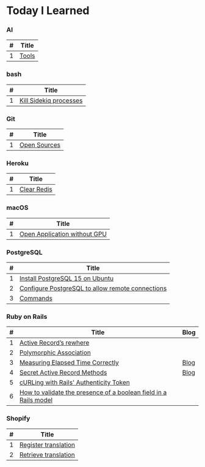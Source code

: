 # Today I Learned

### AI
| # | Title |
|---| ----- |
| 1 | [Tools](./AI/tools.md) |

### bash
| # | Title |
|---| ----- |
| 1 | [Kill Sidekiq processes](./bash/kill-sidekiq-process.md) |

### Git
| # | Title |
|---| ----- |
| 1 | [Open Sources](./Git/open-sources.md) |

### Heroku
| # | Title |
|---| ----- |
| 1 | [Clear Redis](./Heroku/redis.md) |

### macOS
| # | Title |
|---| ----- |
| 1 | [Open Application without GPU](./macOS/open-application-without-gpu.md) |

### PostgreSQL
| # | Title |
|---| ----- |
| 1 | [Install PostgreSQL 15 on Ubuntu](./PostgreSQL/install-postgresql15-on-ubuntu.md) |
| 2 | [Configure PostgreSQL to allow remote connections](./PostgreSQL/configure-postgresql-to-allow-remote-connections.md) |
| 3 | [Commands](./PostgreSQL/2023-05-30-commands.md) |

### Ruby on Rails
| # | Title | Blog |
|---| ----- | ---- |
| 1 | [Active Record’s rewhere](./Rails/active-record-rewhere.md) | |
| 2 | [Polymorphic Association](./Rails/polymorphic-association.md) | |
| 3 | [Measuring Elapsed Time Correctly](./Rails/measuring-elapsed-time.md) | [Blog](https://remy727.github.io/ruby/2023/05/29/measuring-elapsed-time-correctly.html) |
| 4 | [Secret Active Record Methods](./Rails/secret-active-record-methods.md) | [Blog](https://remy727.github.io/ruby/2023/05/30/secret-active-record-methods.html) |
| 5 | [cURLing with Rails' Authenticity Token](./Rails/curling-with-rails-authenticity-token.md) | |
| 6 | [How to validate the presence of a boolean field in a Rails model](./Rails/how-to-validate-the-presence-of-a-boolean-field-in-a-rails-model.md) | |

### Shopify
| # | Title |
|---| ----- |
| 1 | [Register translation](./Shopify/Localizations/register-translation.md) |
| 2 | [Retrieve translation](./Shopify/Localizations/retrieve-translation.md) |
